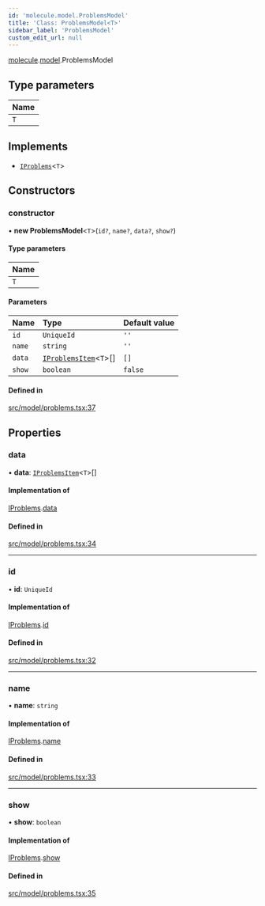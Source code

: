 ```yaml
---
id: 'molecule.model.ProblemsModel'
title: 'Class: ProblemsModel<T>'
sidebar_label: 'ProblemsModel'
custom_edit_url: null
---
```


[molecule](../namespaces/molecule).[model](../namespaces/molecule.model).ProblemsModel

## Type parameters

| Name |
| :--- |
| `T`  |

## Implements

-   [`IProblems`](../interfaces/molecule.model.IProblems)<`T`\>

## Constructors

### constructor

• **new ProblemsModel**<`T`\>(`id?`, `name?`, `data?`, `show?`)

#### Type parameters

| Name |
| :--- |
| `T`  |

#### Parameters

| Name   | Type                                                                  | Default value |
| :----- | :-------------------------------------------------------------------- | :------------ |
| `id`   | `UniqueId`                                                            | `''`          |
| `name` | `string`                                                              | `''`          |
| `data` | [`IProblemsItem`](../interfaces/molecule.model.IProblemsItem)<`T`\>[] | `[]`          |
| `show` | `boolean`                                                             | `false`       |

#### Defined in

[src/model/problems.tsx:37](https://github.com/DTStack/molecule/blob/46c80551/src/model/problems.tsx#L37)

## Properties

### data

• **data**: [`IProblemsItem`](../interfaces/molecule.model.IProblemsItem)<`T`\>[]

#### Implementation of

[IProblems](../interfaces/molecule.model.IProblems).[data](../interfaces/molecule.model.IProblems#data)

#### Defined in

[src/model/problems.tsx:34](https://github.com/DTStack/molecule/blob/46c80551/src/model/problems.tsx#L34)

---

### id

• **id**: `UniqueId`

#### Implementation of

[IProblems](../interfaces/molecule.model.IProblems).[id](../interfaces/molecule.model.IProblems#id)

#### Defined in

[src/model/problems.tsx:32](https://github.com/DTStack/molecule/blob/46c80551/src/model/problems.tsx#L32)

---

### name

• **name**: `string`

#### Implementation of

[IProblems](../interfaces/molecule.model.IProblems).[name](../interfaces/molecule.model.IProblems#name)

#### Defined in

[src/model/problems.tsx:33](https://github.com/DTStack/molecule/blob/46c80551/src/model/problems.tsx#L33)

---

### show

• **show**: `boolean`

#### Implementation of

[IProblems](../interfaces/molecule.model.IProblems).[show](../interfaces/molecule.model.IProblems#show)

#### Defined in

[src/model/problems.tsx:35](https://github.com/DTStack/molecule/blob/46c80551/src/model/problems.tsx#L35)
